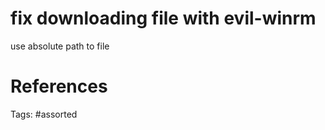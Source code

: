 # fix downloading file with evil-winrm
use absolute path to file

# References

Tags:
    #assorted
